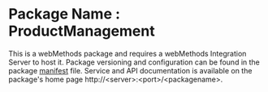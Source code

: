 # Package Name : ProductManagement
This is a webMethods package and requires a webMethods Integration Server to host it. Package versioning and configuration can be found in the package [manifest](./ProductManagement/manifest.v3) file. Service and API documentation is available on the package's home page http://&lt;server&gt;:&lt;port&gt;/&lt;packagename>.